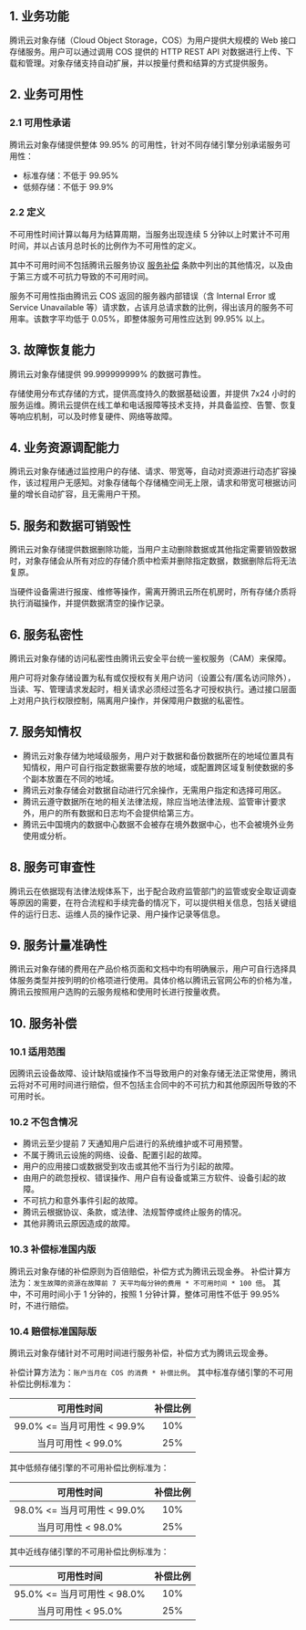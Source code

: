 ## 1. 业务功能
腾讯云对象存储（Cloud Object Storage，COS）为用户提供大规模的 Web 接口存储服务。用户可以通过调用 COS 提供的 HTTP REST API 对数据进行上传、下载和管理。对象存储支持自动扩展，并以按量付费和结算的方式提供服务。

## 2. 业务可用性
### 2.1 可用性承诺
腾讯云对象存储提供整体 99.95% 的可用性，针对不同存储引擎分别承诺服务可用性：
- 标准存储：不低于 99.95%
- 低频存储：不低于 99.9%

### 2.2 定义
不可用性时间计算以每月为结算周期，当服务出现连续 5 分钟以上时累计不可用时间，并以占该月总时长的比例作为不可用性的定义。

其中不可用时间不包括腾讯云服务协议 [服务补偿](#服务补偿) 条款中列出的其他情况，以及由于第三方或不可抗力导致的不可用时间。

服务不可用性指由腾讯云 COS 返回的服务器内部错误（含 Internal Error 或 Service Unavailable 等）请求数，占该月总请求数的比例，得出该月的服务不可用率。该数字平均低于 0.05%，即整体服务可用性应达到 99.95% 以上。

## 3. 故障恢复能力
腾讯云对象存储提供 99.999999999% 的数据可靠性。

存储使用分布式存储的方式，提供高度持久的数据基础设置，并提供 7x24 小时的服务运维。腾讯云提供在线工单和电话报障等技术支持，并具备监控、告警、恢复等响应机制，可以及时修复硬件、网络等故障。

## 4. 业务资源调配能力
腾讯云对象存储通过监控用户的存储、请求、带宽等，自动对资源进行动态扩容操作，该过程用户无感知。对象存储每个存储桶空间无上限，请求和带宽可根据访问量的增长自动扩容，且无需用户干预。

## 5. 服务和数据可销毁性
腾讯云对象存储提供数据删除功能，当用户主动删除数据或其他指定需要销毁数据时，对象存储会从所有对应的存储介质中检索并删除指定数据，数据删除后将无法复原。

当硬件设备需进行报废、维修等操作，需离开腾讯云所在机房时，所有存储介质将执行消磁操作，并提供数据清空的操作记录。
## 6. 服务私密性
腾讯云对象存储的访问私密性由腾讯云安全平台统一鉴权服务（CAM）来保障。

用户可将对象存储设置为私有或仅授权有关用户访问（设置公有/匿名访问除外），当读、写、管理请求发起时，相关请求必须经过签名才可授权执行。通过接口层面上对用户执行权限控制，隔离用户操作，并保障用户数据的私密性。
## 7. 服务知情权
- 腾讯云对象存储为地域级服务，用户对于数据和备份数据所在的地域位置具有知情权，用户可自行指定数据需要存放的地域，或配置跨区域复制使数据的多个副本放置在不同的地域。
- 腾讯云对象存储会对数据自动进行冗余操作，无需用户指定和选择可用区。
- 腾讯云遵守数据所在地的相关法律法规，除应当地法律法规、监管审计要求外，用户的所有数据和日志均不会提供给第三方。
- 腾讯云中国境内的数据中心数据不会被存在境外数据中心，也不会被境外业务使用或分析。

## 8. 服务可审查性
腾讯云在依据现有法律法规体系下，出于配合政府监管部门的监管或安全取证调查等原因的需要，在符合流程和手续完备的情况下，可以提供相关信息，包括关键组件的运行日志、运维人员的操作记录、用户操作记录等信息。
## 9. 服务计量准确性
腾讯云对象存储的费用在产品价格页面和文档中均有明确展示，用户可自行选择具体服务类型并按列明的价格项进行使用。具体价格以腾讯云官网公布的价格为准，腾讯云按照用户选购的云服务规格和使用时长进行按量收费。
<span id="1"></span>
## 10. 服务补偿
### 10.1 适用范围
因腾讯云设备故障、设计缺陷或操作不当导致用户的对象存储无法正常使用，腾讯云将对不可用时间进行赔偿，但不包括主合同中的不可抗力和其他原因所导致的不可用时长。
### 10.2 不包含情况
- 腾讯云至少提前 7 天通知用户后进行的系统维护或不可用预警。
- 不属于腾讯云设施的网络、设备、配置引起的故障。
- 用户的应用接口或数据受到攻击或其他不当行为引起的故障。
- 由用户的疏忽授权、错误操作、用户自有设备或第三方软件、设备引起的故障。
- 不可抗力和意外事件引起的故障。
- 腾讯云根据协议、条款，或法律、法规暂停或终止服务的情况。
- 其他非腾讯云原因造成的故障。

### 10.3 补偿标准国内版
腾讯云对象存储的补偿原则为百倍赔偿，补偿方式为腾讯云现金券。
补偿计算方法为：`发生故障的资源在故障前 7 天平均每分钟的费用 * 不可用时间 * 100 倍`。
其中，不可用时间小于 1 分钟的，按照 1 分钟计算，整体可用性不低于 99.95% 时，不进行赔偿。

### 10.4 赔偿标准国际版
腾讯云对象存储针对不可用时间进行服务补偿，补偿方式为腾讯云现金券。

补偿计算方法为：`账户当月在 COS 的消费 * 补偿比例`。
其中标准存储引擎的不可用补偿比例标准为：

| 可用性时间                  | 补偿比例 |
| :----------------------: | :----: |
| 99.0% <= 当月可用性 < 99.9% | 10%  |
| 当月可用性 < 99.0%          | 25%  |

其中低频存储引擎的不可用补偿比例标准为：

| 可用性时间                  | 补偿比例 |
| :----------------------: | :----: |
| 98.0% <= 当月可用性 < 99.0% | 10%  |
| 当月可用性 < 98.0%          | 25%  |

其中近线存储引擎的不可用补偿比例标准为：

| 可用性时间                  | 补偿比例 |
| :----------------------: | :----: |
| 95.0% <= 当月可用性 < 98.0% | 10%  |
| 当月可用性 < 95.0%          | 25%  |

